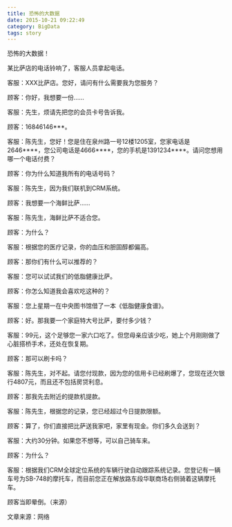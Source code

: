 ```yaml
---
title: 恐怖的大数据
date: 2015-10-21 09:22:49
category: BigData
tags: story
---
```

恐怖的大数据！

某比萨店的电话铃响了，客服人员拿起电话。

客服：XXX比萨店。您好，请问有什么需要我为您服务？

顾客：你好，我想要一份……

客服：先生，烦请先把您的会员卡号告诉我。

顾客：16846146***。

客服：陈先生，您好！您是住在泉州路一号12楼1205室，您家电话是2646****，您公司电话是4666****，您的手机是1391234****。请问您想用哪一个电话付费？

顾客：你为什么知道我所有的电话号码？

客服：陈先生，因为我们联机到CRM系统。

顾客：我想要一个海鲜比萨……

客服：陈先生，海鲜比萨不适合您。

顾客：为什么？

客服：根据您的医疗记录，你的血压和胆固醇都偏高。

顾客：那你们有什么可以推荐的？

客服：您可以试试我们的低脂健康比萨。

顾客：你怎么知道我会喜欢吃这种的？

客服：您上星期一在中央图书馆借了一本《低脂健康食谱》。

顾客：好。那我要一个家庭特大号比萨，要付多少钱？

客服：99元，这个足够您一家六口吃了。但您母亲应该少吃，她上个月刚刚做了心脏搭桥手术，还处在恢复期。

顾客：那可以刷卡吗？

客服：陈先生，对不起。请您付现款，因为您的信用卡已经刷爆了，您现在还欠银行4807元，而且还不包括房贷利息。

顾客：那我先去附近的提款机提款。

客服：陈先生，根据您的记录，您已经超过今日提款限额。

顾客：算了，你们直接把比萨送我家吧，家里有现金。你们多久会送到？

客服：大约30分钟。如果您不想等，可以自己骑车来。

顾客：为什么？

客服：根据我们CRM全球定位系统的车辆行驶自动跟踪系统记录。您登记有一辆车号为SB-748的摩托车，而目前您正在解放路东段华联商场右侧骑着这辆摩托车。

顾客当即晕倒。（来源）

文章来源：网络
